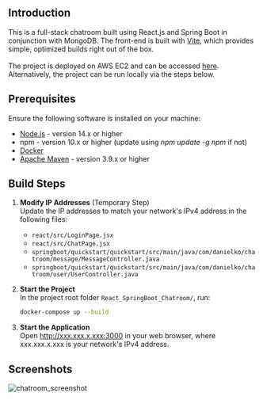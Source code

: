 ## Introduction
This is a full-stack chatroom built using React.js and Spring Boot in conjunction with MongoDB. The front-end is built with [Vite](https://vitejs.dev/), which provides simple, optimized builds right out of the box.<br><br>
The project is deployed on AWS EC2 and can be accessed [here](http://18.222.21.226:3000). Alternatively, the project can be run locally via the steps below.

## Prerequisites
Ensure the following software is installed on your machine:
* [Node.js](https://nodejs.org/en) - version 14.x or higher
* npm - version 10.x or higher (update using *npm update -g npm* if not)
* [Docker](https://www.docker.com/)
* [Apache Maven](https://maven.apache.org/download.cgi) - version 3.9.x or higher

## Build Steps
1. **Modify IP Addresses** (Temporary Step)  
   Update the IP addresses to match your network's IPv4 address in the following files:
   - `react/src/LoginPage.jsx`
   - `react/src/ChatPage.jsx`
   - `springboot/quickstart/quickstart/src/main/java/com/danielko/chatroom/message/MessageController.java`
   - `springboot/quickstart/quickstart/src/main/java/com/danielko/chatroom/user/UserController.java`

2. **Start the Project**  
   In the project root folder `React_SpringBoot_Chatroom/`, run:
   ```bash
   docker-compose up --build

3. **Start the Application** <br>
   Open http://xxx.xxx.x.xxx:3000 in your web browser, where xxx.xxx.x.xxx is your network's IPv4 address.

## Screenshots
![chatroom_screenshot](https://github.com/user-attachments/assets/943a8b81-9d9b-46ac-8099-de9fd25d5a1d)
